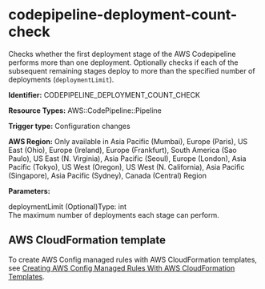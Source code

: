# codepipeline\-deployment\-count\-check<a name="codepipeline-deployment-count-check"></a>

Checks whether the first deployment stage of the AWS Codepipeline performs more than one deployment\. Optionally checks if each of the subsequent remaining stages deploy to more than the specified number of deployments \(`deploymentLimit`\)\. 

**Identifier:** CODEPIPELINE\_DEPLOYMENT\_COUNT\_CHECK

**Resource Types:** AWS::CodePipeline::Pipeline

**Trigger type:** Configuration changes

**AWS Region:** Only available in Asia Pacific \(Mumbai\), Europe \(Paris\), US East \(Ohio\), Europe \(Ireland\), Europe \(Frankfurt\), South America \(Sao Paulo\), US East \(N\. Virginia\), Asia Pacific \(Seoul\), Europe \(London\), Asia Pacific \(Tokyo\), US West \(Oregon\), US West \(N\. California\), Asia Pacific \(Singapore\), Asia Pacific \(Sydney\), Canada \(Central\) Region

**Parameters:**

deploymentLimit \(Optional\)Type: int  
The maximum number of deployments each stage can perform\.

## AWS CloudFormation template<a name="w2aac12c33c15b9d139c17"></a>

To create AWS Config managed rules with AWS CloudFormation templates, see [Creating AWS Config Managed Rules With AWS CloudFormation Templates](aws-config-managed-rules-cloudformation-templates.md)\.